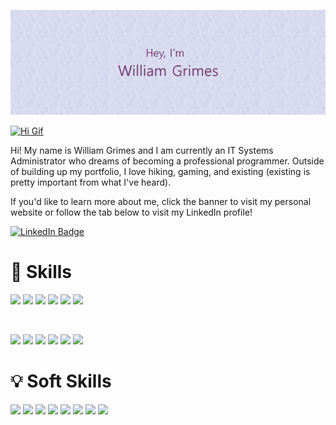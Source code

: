 [![William's Github Banner](./assets/github_read_me_header.png)](https://williamgrimes.me)

[![Hi Gif](https://media0.giphy.com/media/xT9IgG50Fb7Mi0prBC/giphy.gif?cid=ecf05e47m8p4ejxr4ip22r4mhw9p2ufa8ap06osxwb733no9&rid=giphy.gif&ct=g)](https://media0.giphy.com/media/xT9IgG50Fb7Mi0prBC/giphy.gif?cid=ecf05e47m8p4ejxr4ip22r4mhw9p2ufa8ap06osxwb733no9&rid=giphy.gif&ct=g)

Hi!  My name is William Grimes and I am currently an IT Systems Administrator who dreams of becoming a professional programmer.  Outside of building up my portfolio, I love hiking, gaming, and existing (existing is pretty important from what I've heard).

If you'd like to learn more about me, click the banner to visit my personal website or follow the tab below to visit my LinkedIn profile!

[![LinkedIn Badge](https://img.shields.io/badge/LinkedIn-Profile-blue?logo=linkedin&logoColor=white&color=0D76A8)](https://www.linkedin.com/in/william-b-grimes/)

# :dart: Skills

![](https://img.shields.io/badge/Code-C%2B%2B-red?logo=cplusplus&logoColor=white)
![](https://img.shields.io/badge/Code-JavaScript-red?logo=JavaScript&logoColor=white)
![](https://img.shields.io/badge/Code-Python-red?logo=Python&logoColor=white)
![](https://img.shields.io/badge/Code-HTML5-red?logo=html5&logoColor=white)
![](https://img.shields.io/badge/Code-MySQL-red?logo=mysql&logoColor=white)
![](https://img.shields.io/badge/Code-MongoDB-red?logo=Mongodb&logoColor=white)

<br>

![](https://img.shields.io/badge/OS-Windows-blue?logo=windows&logoColor=white)
![](https://img.shields.io/badge/OS-Debian-blue?logo=debian&logoColor=white)
![](https://img.shields.io/badge/OS-RHEL-blue?logo=rhel&logoColor=white)
![](https://img.shields.io/badge/OS-SUSE-blue?logo=suse&logoColor=white)
![](https://img.shields.io/badge/Script-GNU%20Bash-blue?logo=gnubash&logoColor=white)
![](https://img.shields.io/badge/Script-Powershell-blue?logo=powershell&logoColor=white)

# :bulb: Soft Skills

![](https://img.shields.io/badge/SS-Communication-blueviolet)
![](https://img.shields.io/badge/SS-Patience-blueviolet)
![](https://img.shields.io/badge/SS-Time%20Management-blueviolet)
![](https://img.shields.io/badge/SS-Accountable-blueviolet)
![](https://img.shields.io/badge/SS-Motivated-blueviolet)
![](https://img.shields.io/badge/SS-Critical%20Thinking-blueviolet)
![](https://img.shields.io/badge/SS-Team%20Work-blueviolet)
![](https://img.shields.io/badge/SS-Adept-blueviolet)
